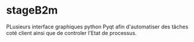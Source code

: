 # stageB2m

PLusieurs interface graphiques python Pyqt afin d'automatiser des tâches coté client ainsi que de controler l'Etat de processus.

